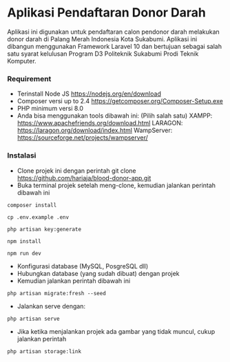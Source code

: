 # Aplikasi Pendaftaran Donor Darah
Aplikasi ini digunakan untuk pendaftaran calon pendonor darah melakukan donor darah di Palang Merah Indonesia Kota Sukabumi.
Aplikasi ini dibangun menggunakan Framework Laravel 10 dan bertujuan sebagai salah satu syarat kelulusan Program D3 Politeknik Sukabumi Prodi Teknik Komputer.

### Requirement
- Terinstall Node JS https://nodejs.org/en/download
- Composer versi up to 2.4 https://getcomposer.org/Composer-Setup.exe
- PHP minimum versi 8.0
- Anda bisa menggunakan tools dibawah ini: (Pilih salah satu)
XAMPP: https://www.apachefriends.org/download.html
LARAGON: https://laragon.org/download/index.html
WampServer: https://sourceforge.net/projects/wampserver/

### Instalasi
- Clone projek ini dengan perintah git clone https://github.com/hariaja/blood-donor-app.git
- Buka terminal projek setelah meng-clone, kemudian jalankan perintah dibawah ini

```
composer install
```

```
cp .env.example .env
```

```
php artisan key:generate
```

```
npm install
```

```
npm run dev
```

- Konfigurasi database (MySQL, PosgreSQL dll)
- Hubungkan database (yang sudah dibuat) dengan projek
- Kemudian jalankan perintah dibawah ini

```
php artisan migrate:fresh --seed
```

- Jalankan serve dengan:
```
php artisan serve
```
- Jika ketika menjalankan projek ada gambar yang tidak muncul, cukup jalankan perintah
```
php artisan storage:link
```